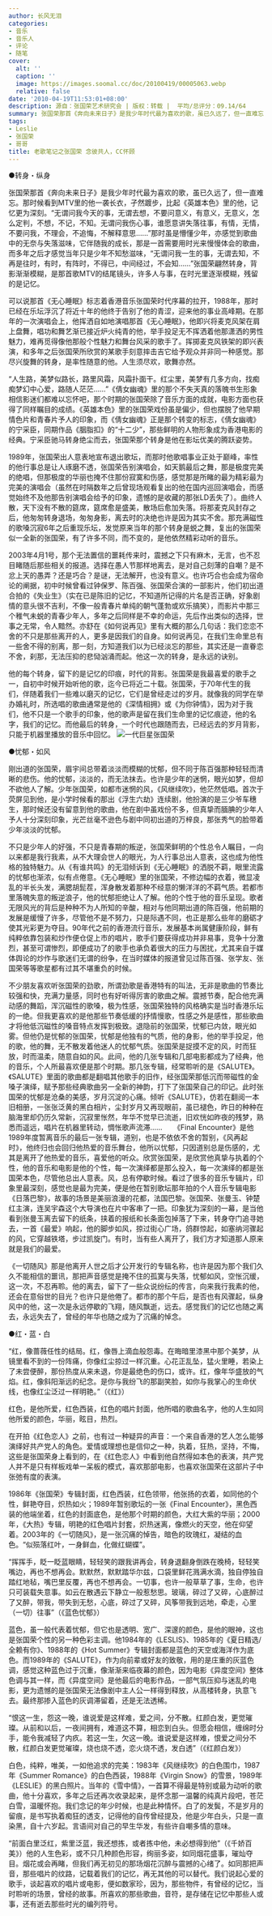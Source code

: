 ```yaml
---
author: 长风无泪
categories:
- 音乐
- 音乐人
- 评论
- 随笔
cover:
  alt: ''
  caption: ''
  image: https://images.soomal.cc/doc/20100419/00005063.webp
  relative: false
date: '2010-04-19T11:53:01+08:00'
description: 源自：张国荣艺术研究会 | 版权：转载 |  平均/总评分：09.14/64
summary: 张国荣那首《奔向未来日子》是我少年时代最为喜欢的歌，虽已久远了，但一直难忘。那时候看到MTV里的他一袭长衣，孑然踱步，比起《英雄本色》里的他，记忆更为深刻。“无谓问我今天的事，无谓去想，不要问意义，有意义，无意义，怎么定判，不想，不记，不知。无谓问我伤心事，谁愿意讲失落往事，有情，无情，不要问我，不理会，不追悔，不解释意思……”那时虽是懵懂少年，亦感觉到歌曲中的无奈与失落滋味……
tags:
- Leslie
- 张国荣
- 哥哥
title: 老歌笔记之张国荣 念彼共人，CC怀顾
---
```


●转身・纵身



张国荣那首《奔向未来日子》是我少年时代最为喜欢的歌，虽已久远了，但一直难忘。那时候看到MTV里的他一袭长衣，孑然踱步，比起《英雄本色》里的他，记忆更为深刻。“无谓问我今天的事，无谓去想，不要问意义，有意义，无意义，怎么定判，不想，不记，不知。无谓问我伤心事，谁愿意讲失落往事，有情，无情，不要问我，不理会，不追悔，不解释意思……”那时虽是懵懂少年，亦感觉到歌曲中的无奈与失落滋味，它伴随我的成长，那是一首需要用时光来慢慢体会的歌曲，而多年之后才感觉当年只是少年不知愁滋味，“无谓问我一生的事，无谓去知，不再是往时，有时，有阵时，不得已，中间经过，不会知……”张国荣翩然转身，背影渐渐模糊，是那首歌MTV的结尾镜头，许多人与事，在时光里逐渐模糊，残留的是记忆。

可以说那首《无心睡眠》标志着香港音乐张国荣时代序幕的拉开，1988年，那时已经在乐坛浮沉了将近十年的他终于告别了他的青涩，迎来他的事业高峰期。在那年的一次演唱会上，他挥洒自如地演唱那首《无心睡眠》，他即兴将麦克风架在肩上盘舞，唱功和舞艺渐已接近炉火纯青的他，举手投足无不挥洒着他那潇洒的男性魅力，难再觅得像他那般个性魅力和舞台风采的歌手了。挥掷麦克风铁架的即兴表演，和多年之后张国荣所欣赏的某歌手刻意摔击吉它给予观众并非同一种感觉。那尽兴旋舞的转身，是率性随意的他。人生须尽欢，歌舞亦然。

“人生路，美梦似路长，路里风霜，风霜扑面干。红尘里，美梦有几多方向，找痴痴梦幻中心爱，路随人茫茫……”《倩女幽魂》里的那个不失天真的落魄书生形象相信影迷们都难以忘怀吧，那个时期的张国荣除了音乐方面的成就，电影方面也获得了同样瞩目的成绩。《英雄本色》里的张国荣戏份虽是偏少，但也摆脱了他早期情色片和青春片予人的印象，而《倩女幽魂》正是那个转变的标志，《倩女幽魂》的宁采臣，同期作品《胭脂扣》的“十二少”，那些鲜明的人物形象成为香港电影的经典。宁采臣驰马转身绝尘而去，张国荣那个转身是他在影坛优美的腾跃姿势。

1989年，张国荣出人意表地宣布退出歌坛，而那时他歌唱事业正处于巅峰，率性的他行事总是让人琢磨不透，张国荣告别演唱会，如天鹅最后之舞，那是极度完美的绝唱，但那极度的华丽也掩不住那份寂寞和伤感，感觉那是所睹的最为精彩最为完美的演唱会（虽然在时隔数年之后曾现场观看复出的他在国内巡回演唱会，而感觉始终不及他那告别演唱会给予的印象，遗憾的是收藏的那张LD丢失了）。曲终人散，天下没有不散的筵席，筵席愈是盛美，散场后愈加失落。将那麦克风封存之后，他匆匆转身退场，匆匆身影，离去时的决绝也许是因为其实不舍。那充满磁性的歌嗓沉寂6年之后重现乐坛，发觉原来当年的那个转身是蜕之舞，复出的张国荣似一全新的张国荣，有了许多不同，而不变的，是他依然精彩动听的音乐。

2003年4月1号，那个无法置信的噩耗传来时，震撼之下只有麻木，无言，也不忍目睹随后那些相关的报道。选择在愚人节那样地离去，是对自己刻薄的自嘲？是不忿上天的愚弄？还是巧合？是谜，无法解开，也没有意义。也许巧合也会成为宿命论的阐据，初中时候曾看过钟保罗、陈百强、张国荣合演的一部影片，他们初出道合拍的《失业生》（实在已是陈旧的记忆，不知道所记得的片名是否正确，好象剧情的意头很不吉利，不像一般青春片单纯的朝气蓬勃或欢乐搞笑），而影片中那三个稚气未蜕的青春少年人，多年之后同样是不幸的命运，先后作出类似的选择，世事之无常，令人黯然。亦舒在《如何说再见》里有大概的那么几句话：我们恋恋不舍的不只是那些离开的人，更多是因我们的自身。如何说再见，在我们生命里总有一些舍不得的别离，那一刻，方知道我们以为已经淡忘的那些，其实还是一直眷恋不舍，刹那，无法压抑的悲恸汹涌而起。他这一次的转身，是永远的诀别。

他的每个转身，留下的是记忆的印痕，时代的背影。张国荣是我最喜爱的歌手之一，自初中时候开始听他的歌，迄今已将近二十载。张国荣，于70年代生的我们，伴随着我们一些难以磨灭的记忆，它们是曾经走过的岁月。就像我的同学在举办婚礼时，所选唱的歌曲通常是他的《深情相拥》或《为你钟情》，因为对于我们，他不只是一个歌手的印象，他的歌声是留在我们生命里的记忆痕迹，他的名字，我们的记忆。而他最后的转身，一个时代也跟随而去，已经远去的岁月背影，只能于机器里播放的音乐中回忆。
![一代巨星张国荣](https://images.soomal.cc/doc/20100419/00005063.webp)





●忧郁・如风

刚出道的张国荣，眉宇间总带着淡淡而模糊的忧郁，但不同于陈百强那种轻轻而清晰的悲伤。他的忧郁，淡淡的，而无法抹去。也许是少年的迷惘，眼光如梦，但却不欲他人了解。少年张国荣，如都市迷惘的风，《风继续吹》，他茫然低唱。首次于荧屏见到他，是小学时候看的那出《浮生六劫》连续剧，他扮演的是三少爷车穗生，那时候还没有留意到他的歌曲，他在剧中虽戏份不多，但真挚而腼腆的少年人予人十分深刻印象，光芒丝毫不逊色与剧中同初出道的万梓良，那张秀气的脸带着少年淡淡的忧郁。

不只是少年人的好强，不只是青春期的叛逆，张国荣鲜明的个性总令人瞩目，一向以来都是我行我素，从不大理会世人的眼光，为人行事总出人意表，这也成为他性格的独特魅力。从《有谁共鸣》的无泪倾诉到《无心睡眠》的洒脱不羁，眼里流露的忧郁也渐浓，似有点倦意。《无心睡眠》里的张国荣，不修边幅的衣着，微显凌乱的半长头发，满腮胡髭茬，浑身散发着那种不经意的懒洋洋的不羁气质。若都市里落魄失意的叛逆浪子，他的忧郁拒绝让人了解。他的个性于他的音乐呈现。歌者无限风光的背后是种种不为人所知的辛酸，相对与他同期出道的陈百强，他前期的发展是缓慢了许多，尽管他不是不努力，只是际遇不同，也正是那么些年的磨砺才使其光彩更为夺目。90年代之前的香港流行音乐，发展基本尚属健康阶段，鲜有纯粹依靠包装和炒作便仓促上市的唱片，歌手们要获得成功并非易事，竞争十分激烈，甚至可谓惨烈，即便成功了的歌手也承负着很大的压力与困扰，尤其来自于媒体舆论的炒作与歌迷们无谓的纷争，在当时媒体的报道曾见过陈百强、张学友、张国荣等等歌星都有过其不堪重负的时候。

不少朋友喜欢听张国荣的劲歌，所谓劲歌是香港特有的叫法，无非是歌曲的节奏比较强和快，充满力量感，同时也有好听得厉害的歌曲之解。震撼节奏，配合他充满动感的舞蹈，浑沉磁性的歌嗓，极为性感，张国荣独特的风格确实是当时香港乐坛的一绝。但我更喜欢的是他那些节奏低缓的抒情慢歌，性感之外是感性，那些歌曲才将他低沉磁性的嗓音特点发挥到极致。退隐前的张国荣，忧郁已内敛，眼光如雾。但他仍是忧郁的张国荣，忧郁是他独有的气质，他的身影，他的举手投足，他的歌，他的舞，无不散发着他迷人的忧郁气质。张国荣是捉摸不定的风，时而狂放，时而温柔，随意自如的风。此间，他的几张专辑和几部电影都成为了经典，他的音乐，个人所最喜欢便是那个时期。那几张专辑，经常聆听的是《SALUTE》。《SALUTE》里面的歌曲都是翻唱其他歌手的旧作，经张国荣那低沉而带磁性的金嗓子演绎，赋予那些经典歌曲另一全新的神韵，打下了张国荣自己的印记。此时张国荣的忧郁是沧桑的美感，岁月沉淀的心痛。倾听《SALUTE》，仿若在翻阅一本旧相册，一张张泛黄的黑白相片，尘封岁月又再现眼前，虽已褪色，昨日的种种在脑海里却仍历久常新，沉寂里怅然，年华不觉早已流逝，旧欢恍如昨夜的残梦，熟悉而遥远，唱片在机器里转动，惆怅歌声流滞……
　
《Final Encounter》是他1989年度暂离音乐的最后一张专辑，道别，也是不依依不舍的暂别，《风再起时》，他终归也会回归他热爱的音乐舞台，他所以忧郁，只因道别总是伤感的，尤其是离开了他热爱的音乐，喜爱他的听众。欣赏张国荣，是欣赏他真挚与执着的个性，他的音乐和电影是他的个性，每一次演绎都是那么投入，每一次演绎的都是张国荣本色，尽管他总出人意表。风，总有停歇时候。看过了很多的音乐专辑片，印象里最深刻，感觉也是最为完美，便是他在暂别歌坛那年拍的个人音乐专辑电影《日落巴黎》，故事的场景是美丽浪漫的花都，法国巴黎。张国荣、张曼玉、钟楚红主演，连吴宇森这个大导演也在片中客串了一把。印象犹为深刻的一幕，是当他看到张曼玉离去留下的纸条，挟着的报纸和长条面包掉落了下来，转身夺门追寻她去，一首《最爱》响起，他的脚步如风，掠过街心广场，鸽群惊起，如塞纳河骤起的风，它穿越铁塔，步过凯旋门。有时，当有些人离开了，我们方才知道那人原来就是我们的最爱。

《一切随风》那是他离开人世之后才公开发行的专辑名称，也许是因为那个我们久久不能相信的噩讯，那把声音感觉是掩不住的孤寞与失落，忧郁如风，空怅沉缓，这一次，不忍再聆。他的离去，留下了一些众说纷纭的传言，向来我行我素的他，还会在意俗世的目光？也许只是他倦了。都市的那个午后，是否也有风骤起，纵身风中的他，这一次是永远停歇的飞翔，随风飘逝，远去。感觉我们的记忆也随之离去，永远失去了，曾经的年华也随之成为了沉痛的悼念。

●红・蓝・白

“红，像蔷薇任性的结局。红，像唇上滴血般怨毒。在晦暗里漆黑中那个美梦，从镜里看不到的一份阵痛，你像红尘掠过一样沉重。心花正乱坠，猛火里睡，若染上了未尝便醉，那份热度从来未退，你是最绝色的伤口，或许。红，像年华盛放的气焰。红，像斜阳渐远的纪念。是你与我纷飞的那副笑脸，如你与我掌心的生命伏线，也像红尘泛过一样明艳。”（《红》）

红色，是他所爱，红色西装，红色的唱片封面，他所唱的歌曲名字，他的人生如同他所爱的颜色，华丽，眩目，热烈。

在开拍《红色恋人》之前，也有过一种疑异的声音：一个来自香港的艺人怎么能够演绎好共产党人的角色。爱情或理想也是信仰之一种，执着，狂热，坚持，不悔，这些是张国荣身上看到的，在《红色恋人》中看到他自然得如本色的表演，共产党人并不是只有样板戏单一呆板的模式，喜欢那部电影，也喜欢张国荣在这部片子中张弛有度的表演。

1986年《张国荣》专辑封面，红色西装，红色领带，他张扬的衣着，如同他的个性，鲜艳夺目，炽热如火；1989年暂别歌坛的一张《Final Encounter》，黑色西装的他端坐着，红色的封面底色，是他那个时期的颜色，大红大紫的华丽；2000年，《大热》专辑，明艳的红色唱片封套，炽热迷离，像燃火的天空，他在仰望着。2003年的《一切随风》，是一张沉痛的悼告，暗色的玫瑰红，凝结的血色。“似殒落红叶，一身鲜血，化做红蝴蝶”。

“挥挥手，眨一眨蓝眼睛，轻轻笑的跟我讲再会，转身退翻身倒跌在晚椅，轻轻笑嘴边，再也不想再会。默默然，默默踏华尔兹，口袋里鲜花溅满水滴，独自停独自踏红地毡，嘴巴里反覆，再也不想再会。一切事，也许一般草草了事，生命，也许只可装载失意事。如云在散遇云下静立一般惹愁思。玻璃，碎过了又碎，心底醉过了又醉，带我，带失到无愁，心底，碎过了又碎，风筝带我到远地，牵走，心里（一切）往事”（《蓝色忧郁》）

蓝色，虽一般代表着忧郁，但它也是透明、宽广、深邃的颜色，是他的眼神，这也是张国荣个性的另一种色彩主调。他1984年的《LESLIS》、1985年的《夏日精选/全赖有你》、1988年的《Hot Summer》专辑封面都是蓝色的天空或海洋作为底色。而1989年的《SALUTE》，作为向前辈或好友的致敬，用的是庄重的灰蓝色调，感觉这种蓝色过于沉重，像渐渐来临夜幕的颜色，因为电影《异度空间》整体色调与其一样，而《异度空间》是他最后的电影作品，一部气氛压抑与迷乱的电影，更为遗憾的是张国荣无法像剧中主人公一样得到释放，从高楼转身，执意飞去。最终那掺入蓝色的灰调滞留着，还是无法透稀。

“恨这一生，怨这一晚，谁说爱是这样难，爱之间，分不散。红颜白发，更觉璀璨。从前和以后，一夜间拥有，难道这不算，相恋到白头。但愿会相信，缠绵时分手，能令我减轻了内疚。若这一生，欠这一晚。谁说爱是这样难，恨爱之间分不散，红颜白发更觉璀璨，烧也烧不透，恋火烧不透，发白透”（《红颜白发》）

白色，纯粹，唯美，一如他追求的完美：1983年《风继续吹》的白色围巾，1987年《Summer Romance》的白色西装，1988年《Virgin Snow》的雪景，1989年《LESLIE》的黑白照片。当年的《雪中情》，一首算不得最是特别或最为动听的歌曲，他十分喜欢，多年之后还再次收录起来，是怀念那一温馨的纯真片段吧，苍茫白雪，温暖怀抱。我们念记的年少时候，也是此种情怀。白了的发鬓，不是岁月的留痕，是书写执着痴狂的透支，记得他的自传曾经提及，他是少年白头，只是一直染黑，自十六岁起。言语间对自己的早生华发，有些许自嘲多情的意味。

“前面白里泛红，紫里泛蓝，我还想拣，或者拣中他，未必想得到他”（《千娇百美》）他的人生色彩，或不只几种颜色形容，绚丽多姿，如同烟花盛事，璀灿夺目。烟花或会再睹，但我们再无初见的那场烟花沉醉与震撼的心绪了。如同那把声音，那些唱片的纹路，记载着我们的记忆，再无其他的可以替代。我们说起心爱的歌手，谈起喜欢的唱片或电影，便如数家珍，因为，那些物件，有曾经的记忆，当时聆听的场景，曾经的故事。所喜欢的那些歌曲，音符，是存储在记忆中那些人或事，还有逝去那些时光的编列符号。